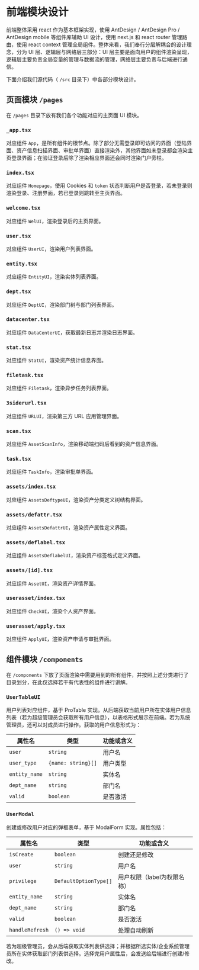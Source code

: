 # 前端模块设计
前端整体采用 react 作为基本框架实现，使用 AntDesign / AntDesign Pro / AntDesign mobile 等组件库辅助 UI 设计，使用 next.js 和 react router 管理路由，使用 react context 管理全局组件。整体来看，我们奉行分层解耦合的设计理念，分为 UI 层、逻辑层与网络层三部分：UI 层主要是面向用户的组件渲染呈现，逻辑层主要负责全局变量的管理与数据流的管理，网络层主要负责与后端进行通信。

下面介绍我们源代码（ `/src` 目录下）中各部分模块设计。

## 页面模块 `/pages`
在 `/pages` 目录下放有我们各个功能对应的主页面 UI 模块。

### `_app.tsx`
对应组件 `App`，是所有组件的根节点。除了部分无需登录即可访问的界面（登陆界面、资产信息扫描界面、审批单界面）直接渲染外，其他界面如未登录都会渲染主页登录界面；在验证登录后除了渲染相应界面还会同时渲染门户旁栏。

### `index.tsx`
对应组件 `Homepage`，使用 Cookies 和 `token` 状态判断用户是否登录，若未登录则渲染登录、注册界面，若已登录则跳转至主页界面。 

### `welcome.tsx`
对应组件 `WelUI`，渲染登录后的主页界面。

### `user.tsx`
对应组件 `UserUI`，渲染用户列表界面。

### `entity.tsx`
对应组件 `EntityUI`，渲染实体列表界面。

### `dept.tsx`
对应组件 `DeptUI`，渲染部门树与部门列表界面。

### `datacenter.tsx`
对应组件 `DataCenterUI`，获取最新日志并渲染日志界面。

### `stat.tsx`
对应组件 `StatUI`，渲染资产统计信息界面。

### `filetask.tsx`
对应组件 `Filetask`，渲染异步任务列表界面。

### `3siderurl.tsx`
对应组件 `URLUI`，渲染第三方 URL 应用管理界面。

### `scan.tsx`
对应组件 `AssetScanInfo`，渲染移动端扫码后看到的资产信息界面。

### `task.tsx`
对应组件 `TaskInfo`，渲染审批单界面。

### `assets/index.tsx`
对应组件 `AssetsDeftypeUI`，渲染资产分类定义树结构界面。

### `assets/defattr.tsx`
对应组件 `AssetsDefattrUI`，渲染资产属性定义界面。

### `assets/deflabel.tsx`
对应组件 `AssetsDeflabelUI`，渲染资产标签格式定义界面。

### `assets/[id].tsx`
对应组件 `AssetUI`，渲染资产详情界面。

### `userasset/index.tsx`
对应组件 `CheckUI`，渲染个人资产界面。

### `userasset/apply.tsx`
对应组件 `ApplyUI`，渲染资产申请与审批界面。

## 组件模块 `/components`
在 `/components` 下放了页面渲染中需要用到的所有组件，并按照上述分类进行了目录划分，在此仅选择若干有代表性的组件进行讲解。

### `UserTableUI`
用户列表对应组件，基于 ProTable 实现。从后端获取当前用户所在实体用户信息列表（若为超级管理员会获取所有用户信息），以表格形式展示在前端。若为系统管理员，还可以对成员进行操作。获取的用户信息形式为：

属性名 | 类型 | 功能或含义
---------|----------|---------
 `user` | `string` | 用户名
 `user_type` | `{name: string}[]` | 用户类型
 `entity_name` | `string` | 实体名
 `dept_name` | `string` | 部门名
 `valid` | `boolean` | 是否激活

### `UserModal`
创建或修改用户对应的弹框表单，基于 ModalForm 实现。属性包括：

属性名 | 类型 | 功能或含义
---------|----------|---------
 `isCreate` | `boolean` | 创建还是修改
 `user` | `string` | 用户名
 `privilege` | `DefaultOptionType[]` | 用户权限（label为权限名称）
 `entity_name` | `string` | 实体名
 `dept_name` | `string` | 部门名
 `valid` | `boolean` | 是否激活
 `handleRefresh` | `() => void` | 处理自动刷新

若为超级管理员，会从后端获取实体列表供选择；并根据所选实体/企业系统管理员所在实体获取部门列表供选择。选择完用户属性后，会发送给后端进行创建/修改。

